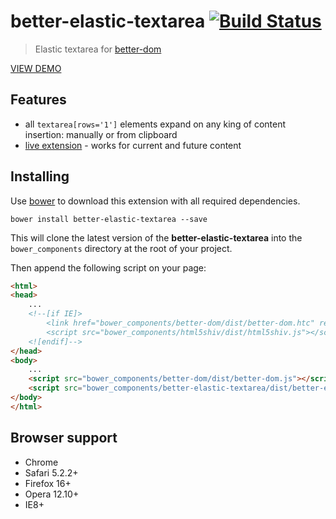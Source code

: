 # better-elastic-textarea [![Build Status](https://api.travis-ci.org/chemerisuk/better-elastic-textarea.png?branch=master)](http://travis-ci.org/chemerisuk/better-elastic-textarea)
> Elastic textarea for [better-dom](https://github.com/chemerisuk/better-dom)

[VIEW DEMO](http://chemerisuk.github.io/better-elastic-textarea/)

## Features
* all `textarea[rows='1']` elements expand on any king of content insertion: manually or from clipboard
* [live extension](https://github.com/chemerisuk/better-dom/wiki/Live-extensions) - works for current and future content

## Installing
Use [bower](http://bower.io/) to download this extension with all required dependencies.

    bower install better-elastic-textarea --save

This will clone the latest version of the __better-elastic-textarea__ into the `bower_components` directory at the root of your project.

Then append the following script on your page:

```html
<html>
<head>
    ...
    <!--[if IE]>
        <link href="bower_components/better-dom/dist/better-dom.htc" rel="htc" />
        <script src="bower_components/html5shiv/dist/html5shiv.js"></script>
    <![endif]-->
</head>
<body>
    ...
    <script src="bower_components/better-dom/dist/better-dom.js"></script>
    <script src="bower_components/better-elastic-textarea/dist/better-elastic-textarea.js"></script>
</body>
</html>
```

## Browser support
* Chrome
* Safari 5.2.2+
* Firefox 16+
* Opera 12.10+
* IE8+
